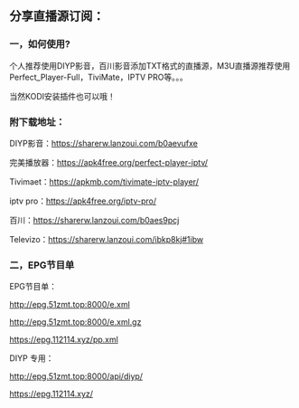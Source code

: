
## 分享直播源订阅：

### 一，如何使用?

个人推荐使用DIYP影音，百川影音添加TXT格式的直播源，M3U直播源推荐使用Perfect_Player-Full，TiviMate，IPTV PRO等。。。

当然KODI安装插件也可以哦！

### 附下载地址：

DIYP影音：https://sharerw.lanzoui.com/b0aevufxe

完美播放器：https://apk4free.org/perfect-player-iptv/

Tivimaet：https://apkmb.com/tivimate-iptv-player/

iptv pro：https://apk4free.org/iptv-pro/

百川：https://sharerw.lanzoui.com/b0aes9pcj

Televizo：https://sharerw.lanzoui.com/ibkp8kj#1ibw

### 二，EPG节目单

EPG节目单：

http://epg.51zmt.top:8000/e.xml

http://epg.51zmt.top:8000/e.xml.gz

https://epg.112114.xyz/pp.xml

DIYP 专用：

http://epg.51zmt.top:8000/api/diyp/

https://epg.112114.xyz/

